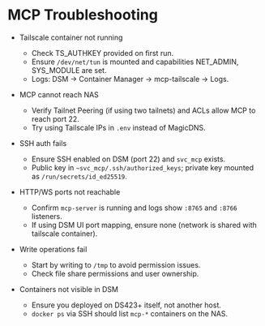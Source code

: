 # MCP Troubleshooting

- Tailscale container not running
  - Check TS_AUTHKEY provided on first run.
  - Ensure `/dev/net/tun` is mounted and capabilities NET_ADMIN, SYS_MODULE are set.
  - Logs: DSM → Container Manager → mcp-tailscale → Logs.

- MCP cannot reach NAS
  - Verify Tailnet Peering (if using two tailnets) and ACLs allow MCP to reach port 22.
  - Try using Tailscale IPs in `.env` instead of MagicDNS.

- SSH auth fails
  - Ensure SSH enabled on DSM (port 22) and `svc_mcp` exists.
  - Public key in `~svc_mcp/.ssh/authorized_keys`; private key mounted as `/run/secrets/id_ed25519`.

- HTTP/WS ports not reachable
  - Confirm `mcp-server` is running and logs show `:8765` and `:8766` listeners.
  - If using DSM UI port mapping, ensure none (network is shared with tailscale container).

- Write operations fail
  - Start by writing to `/tmp` to avoid permission issues.
  - Check file share permissions and user ownership.

- Containers not visible in DSM
  - Ensure you deployed on DS423+ itself, not another host.
  - `docker ps` via SSH should list `mcp-*` containers on the NAS.
